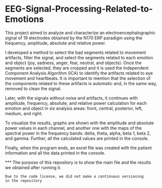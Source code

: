 # EEG-Signal-Processing-Related-to-Emotions

This project aimed to analyze and characterize an electroencephalographic signal of 19 electrodes 
obtained by the N170 ERP paradigm using the frequency, amplitude, absolute and relative power.

I developed a method to select the bad segments related to movement artifacts, filter the signal, 
and select the segments related to each emotion and object (joy, sadness, anger, fear, neutral, 
and objects).  Once the segments are selected, they are cropped and it is used the Independent 
Component Analysis Algorithm (ICA) to identify the artifacts related to eye movement and heartbeats. 
It is important to mention that the selection of the components related to these artifacts is automatic 
and, in the same way,  removed to clean the signal.

Later, with the signals without noise and artifacts, it continues with amplitude, frequency, absolute, 
and relative power calculation for each emotion and object in six analysis areas: front, central, 
posterior, left, medium, and right.

To visualize the results, graphs are shown with the amplitude and absolute power values in each channel, 
and another one with the maps of the spectral power in the frequency bands: delta, theta, alpha, beta 1, 
beta 2, and gamma. Further, all the calculated values ​​are printed in the console.

Finally, when the program ends, an excel file was created with the patient information and all the data 
printed in the console.


*** The purpose of this repository is to show the main file and 
    the results we obtained after running it.
    
    Due to the code license, we did not make a continuous versioning 
    in the repository
